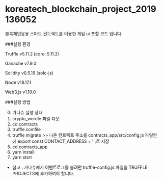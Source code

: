 # koreatech_blockchain_project_2019136052
블록체인응용 스마트 컨트랙트를 이용한 게임 ui 포함 코드 입니다.

###실행 환경

Truffle v5.11.2 (core: 5.11.2)

Ganache v7.9.0

Solidity v0.5.16 (solc-js)

Node v18.17.1

Web3.js v1.10.0


###실행 방법

0. 가나슈 실행 상태
1. crypto_wordle 파일 다운
2. cd contracts
3. truffle comfile
4. truffle migrate >> 나온 컨트랙트 주소를 contracts_app/src/config.js 파일안에 export const CONTACT_ADDRESS = '';로 저장
5. cd contracts_app
6. yarn install
7. yarn start

+ 참고 : 가나슈에서 이벤트로그를 볼려면 truffle-config.js 파일을 TRUFFLE PROJECTS에 추가하여야 합니다.
